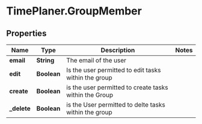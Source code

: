 # TimePlaner.GroupMember

## Properties
Name | Type | Description | Notes
------------ | ------------- | ------------- | -------------
**email** | **String** | The email of the user | 
**edit** | **Boolean** | Is the user permitted to edit tasks within the group | 
**create** | **Boolean** | is the user permitted to create tasks within the Group | 
**_delete** | **Boolean** | is the User permitted to delte tasks within the group | 


